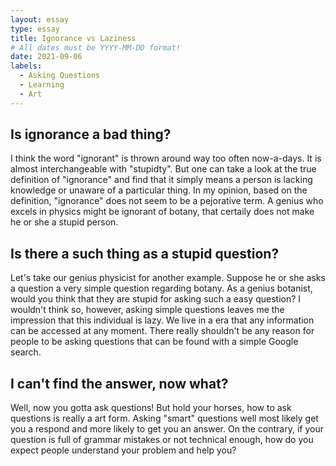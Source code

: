 ```yaml
---
layout: essay
type: essay
title: Ignorance vs Laziness
# All dates must be YYYY-MM-DD format!
date: 2021-09-06
labels:
  - Asking Questions
  - Learning
  - Art
---
```


## Is ignorance a bad thing?
I think the word "ignorant" is thrown around way too often now-a-days. It is almost interchangeable with "stupidty". But one can take a look at the true definition of "ignorance" and find that it simply means a person is lacking knowledge or unaware of a particular thing. In my opinion, based on the definition, "ignorance" does not seem to be a pejorative term. A genius who excels in physics might be ignorant of botany, that certaily does not make he or she a stupid person. 

## Is there a such thing as a stupid question?
Let's take our genius physicist for another example. Suppose he or she asks a question a very simple question regarding botany. As a genius botanist, would you think that they are stupid for asking such a easy question? I wouldn't think so, however, asking simple questions leaves me the impression that this individual is lazy. We live in a era that any information can be accessed at any moment. There really shouldn't be any reason for people to be asking questions that can be found with a simple Google search. 

## I can't find the answer, now what?
Well, now you gotta ask questions! But hold your horses, how to ask questions is really a art form. Asking "smart" questions well most likely get you a respond and more likely to get you an answer. On the contrary, if your question is full of grammar mistakes or not technical enough, how do you expect people understand your problem and help you? 